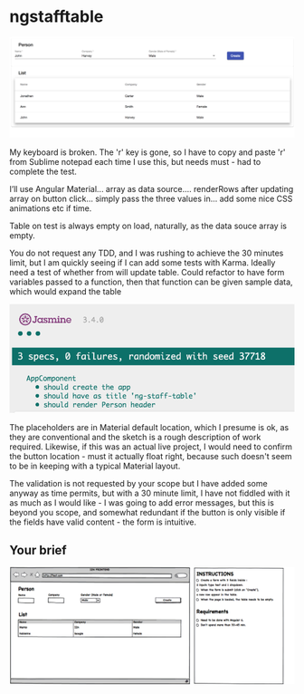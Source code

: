 # ngstafftable

![actual](./img/i2n-frontend-actual.png) 

My keyboard is broken. The 'r' key is gone, so I have to copy and paste 'r' from Sublime notepad each time I use this, but needs must - had to complete the test.

I’ll use Angular Material... array as data source.... renderRows after updating array on button click... simply pass the three values in... add some nice CSS animations etc if time.  

Table on test is always empty on load, naturally, as the data souce array is empty.

You do not request any TDD, and I was rushing to achieve the 30 minutes limit, but I am quickly seeing if I can add some tests with Karma. Ideally need a test of whether from will update table. Could refactor to have form variables passed to a function, then that function can be given sample data, which would expand the table 

![actual](./img/jasmine.png) 

The placeholders are in Material default location, which I presume is ok, as they are conventional and the sketch is a rough description of work required. Likewise, if this was an actual live project, I would need to confirm the button location - must it actually float right, because such doesn't seem to be in keeping with a typical Material layout.  

The validation is not requested by your scope but I have added some anyway as time permits, but with a 30 minute limit, I have not fiddled with it as much as I would like - I was going to add error messages, but this is beyond you scope, and somewhat redundant if the button is only visible if the fields have valid content - the form is intuitive.

## Your brief  
![brief](./img/i2n-frontend-test.png)   